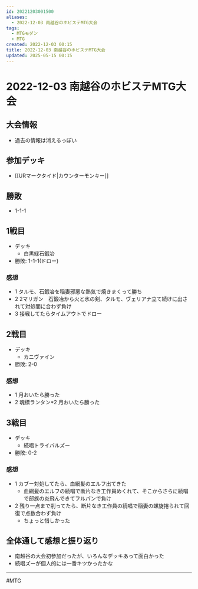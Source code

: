 ```yaml
---
id: 20221203001500
aliases:
  - 2022-12-03 南越谷のホビステMTG大会
tags:
  - MTGモダン
  - MTG
created: 2022-12-03 00:15
title: 2022-12-03 南越谷のホビステMTG大会
updated: 2025-05-15 00:15
---
```


# 2022-12-03 南越谷のホビステMTG大会

## 大会情報
- 過去の情報は消えるっぽい

## 参加デッキ
- [[URマークタイド|カウンターモンキー]]

## 勝敗

- 1-1-1

## 1戦目
- デッキ
    - 白黒緑石鍛冶
- 勝敗: 1-1-1(ドロー)

### 感想

- 1 タルモ、石鍛冶を稲妻邪悪な熱気で焼きまくって勝ち
- 2 2マリガン　石鍛冶から火と氷の剣、タルモ、ヴェリアナ立て続けに出されて対処間に合わず負け
- 3 接戦してたらタイムアウトでドロー

## 2戦目
- デッキ
    - カニヴァイン
- 勝敗:  2-0

### 感想
- 1 月おいたら勝った
- 2 魂標ランタン*2 月おいたら勝った

## 3戦目
- デッキ
    - 続唱トライバルズー
- 勝敗: 0-2

### 感想

- 1 カブー対処してたら、血網髪のエルフ出てきた
    - 血網髪のエルフの続唱で断片なき工作員めくれて、そこからさらに続唱で部族の炎飛んできてフルパンで負け
- 2 残り一点まで削ってたら、断片なき工作員の続唱で稲妻の螺旋捲られて回復で点数合わず負け
    - ちょっと惜しかった

## 全体通して感想と振り返り

- 南越谷の大会初参加だったが、いろんなデッキあって面白かった
- 続唱ズーが個人的には一番キツかったかな
---
#MTG
